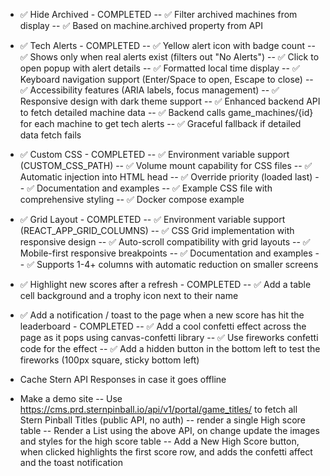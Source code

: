- ✅ Hide Archived - COMPLETED
    -- ✅ Filter archived machines from display
    -- ✅ Based on machine.archived property from API
- ✅ Tech Alerts - COMPLETED
    -- ✅ Yellow alert icon with badge count
    -- ✅ Shows only when real alerts exist (filters out "No Alerts")
    -- ✅ Click to open popup with alert details
    -- ✅ Formatted local time display
    -- ✅ Keyboard navigation support (Enter/Space to open, Escape to close)
    -- ✅ Accessibility features (ARIA labels, focus management)
    -- ✅ Responsive design with dark theme support
    -- ✅ Enhanced backend API to fetch detailed machine data
    -- ✅ Backend calls game_machines/{id} for each machine to get tech alerts
    -- ✅ Graceful fallback if detailed data fetch fails
- ✅ Custom CSS - COMPLETED
    -- ✅ Environment variable support (CUSTOM_CSS_PATH)
    -- ✅ Volume mount capability for CSS files
    -- ✅ Automatic injection into HTML head
    -- ✅ Override priority (loaded last)
    -- ✅ Documentation and examples
    -- ✅ Example CSS file with comprehensive styling
    -- ✅ Docker compose example
- ✅ Grid Layout - COMPLETED
    -- ✅ Environment variable support (REACT_APP_GRID_COLUMNS)
    -- ✅ CSS Grid implementation with responsive design
    -- ✅ Auto-scroll compatibility with grid layouts
    -- ✅ Mobile-first responsive breakpoints
    -- ✅ Documentation and examples
    -- ✅ Supports 1-4+ columns with automatic reduction on smaller screens

- ✅ Highlight new scores after a refresh - COMPLETED
    -- ✅ Add a table cell background and a trophy icon next to their name
- ✅ Add a notification / toast to the page when a new score has hit the leaderboard - COMPLETED
    -- ✅ Add a cool confetti effect across the page as it pops using canvas-confetti library
    -- ✅ Use fireworks confetti code for the effect
    -- ✅ Add a hidden button in the bottom left to test the fireworks (100px square, sticky bottom left)
- Cache Stern API Responses in case it goes offline
- Make a demo site
    -- Use https://cms.prd.sternpinball.io/api/v1/portal/game_titles/ to fetch all Stern Pinball Titles (public API, no auth)
    -- render a single High score table
    -- Render a List using the above API, on change update the images and styles for the high score table
    -- Add a New High Score button, when clicked highlights the first score row, and adds the confetti affect and the toast notification
